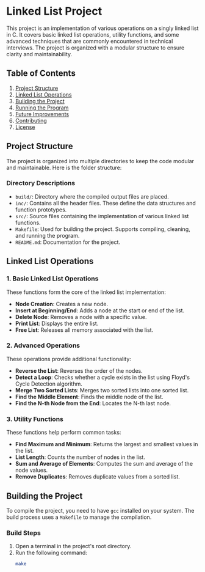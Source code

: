 # Linked List Project

This project is an implementation of various operations on a singly linked list in C. It covers basic linked list operations, utility functions, and some advanced techniques that are commonly encountered in technical interviews. The project is organized with a modular structure to ensure clarity and maintainability.

## Table of Contents
1. [Project Structure](#project-structure)
2. [Linked List Operations](#linked-list-operations)
3. [Building the Project](#building-the-project)
4. [Running the Program](#running-the-program)
5. [Future Improvements](#future-improvements)
6. [Contributing](#contributing)
7. [License](#license)

## Project Structure

The project is organized into multiple directories to keep the code modular and maintainable. Here is the folder structure:


### Directory Descriptions
- `build/`: Directory where the compiled output files are placed.
- `inc/`: Contains all the header files. These define the data structures and function prototypes.
- `src/`: Source files containing the implementation of various linked list functions.
- `Makefile`: Used for building the project. Supports compiling, cleaning, and running the program.
- `README.md`: Documentation for the project.

## Linked List Operations

### 1. Basic Linked List Operations
These functions form the core of the linked list implementation:
- **Node Creation**: Creates a new node.
- **Insert at Beginning/End**: Adds a node at the start or end of the list.
- **Delete Node**: Removes a node with a specific value.
- **Print List**: Displays the entire list.
- **Free List**: Releases all memory associated with the list.

### 2. Advanced Operations
These operations provide additional functionality:
- **Reverse the List**: Reverses the order of the nodes.
- **Detect a Loop**: Checks whether a cycle exists in the list using Floyd's Cycle Detection algorithm.
- **Merge Two Sorted Lists**: Merges two sorted lists into one sorted list.
- **Find the Middle Element**: Finds the middle node of the list.
- **Find the N-th Node from the End**: Locates the N-th last node.

### 3. Utility Functions
These functions help perform common tasks:
- **Find Maximum and Minimum**: Returns the largest and smallest values in the list.
- **List Length**: Counts the number of nodes in the list.
- **Sum and Average of Elements**: Computes the sum and average of the node values.
- **Remove Duplicates**: Removes duplicate values from a sorted list.

## Building the Project

To compile the project, you need to have `gcc` installed on your system. The build process uses a `Makefile` to manage the compilation.

### Build Steps
1. Open a terminal in the project's root directory.
2. Run the following command:
   ```bash
   make

